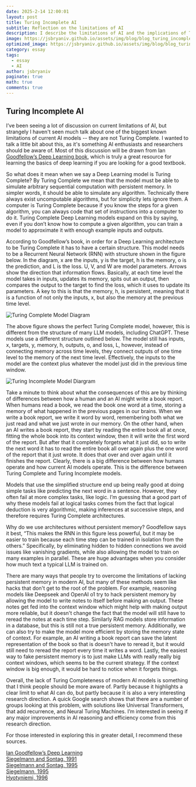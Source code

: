 ```yaml
---
date: 2025-2-14 12:00:01
layout: post
title: Turing Incomplete AI
subtitle: Reflection on the limitations of AI
description: I describe the limitations of AI and the implications of Turing Incomplete AI.
image: https://jsbryaniv.github.io/assets/img/blog/blog_turing_incomplete_ai.png
optimized_image: https://jsbryaniv.github.io/assets/img/blog/blog_turing_incomplete_ai.png
category: essay
tags:
  - essay
  - AI
author: jsbryaniv
paginate: true
math: true
comments: true
---
```


## Turing Incomplete AI

I’ve been seeing a lot of discussion on current limitations of AI, but strangely I haven't seen much talk about one of the biggest known limitations of current AI models -- they are not Turing Complete. I wanted to talk a little bit about this, as it's something AI enthusiasts and researchers should be aware of. Most of this discussion will be drawn from Ian [Goodfellow’s Deep Learning book](https://www.deeplearningbook.org/), which is truly a great resource for learning the basics of deep learning if you are looking for a good textbook.

So what does it mean when we say a Deep Learning model is Turing Complete? By Turing Complete we mean that the model must be able to simulate arbitrary sequential computation with persistent memory. In simpler words, it should be able to simulate any algorithm. Technically there always exist uncomputable algorithms, but for simplicity lets ignore them. A computer is Turing Complete because if you know the steps for a given algorithm, you can always code that set of instructions into a computer to do it. Turing Complete Deep Learning models expand on this by saying, even if you don’t know how to compute a given algorithm, you can train a model to approximate it with enough example inputs and outputs.

According to Goodfellow’s book, in order for a Deep Learning architecture to be Turing Complete it has to have a certain structure. This model needs to be a Recurrent Neural Network (RNN) with structure shown in the figure below. In the diagram, x are the inputs, y is the target, h is the memory, o is the prediction, and  L is the loss. U, V, and W are model parameters. Arrows show the direction that information flows. Basically, at each time level the model takes in inputs, updates its memory, spits out an output, then compares the output to the target to find the loss, which it uses to update its parameters. A key to this is that the memory, h, is persistent, meaning that it is a function of not only the inputs, x, but also the memory at the previous time level.

![Turing Complete Model Diagram](https://jsbryaniv.github.io/assets/img/blog/blog_turing_complete_ai_diagram.png)

The above figure shows the perfect Turing Complete model, however, this is different from the structure of many LLM models, including ChatGPT. These models use a different structure outlined below. The model still has inputs, x, targets, y, memory, h, outputs, o, and loss, L, however, instead of connecting memory across time levels,  they connect outputs of one time level to the memory of the next time level. Effectively, the inputs to the model are the context plus whatever the model just did in the previous time window.

![Turing Incomplete Model Diargram](https://jsbryaniv.github.io/assets/img/blog/blog_turing_incomplete_ai_diagram.png)

Take a minute to think about what the consequences of this are by thinking of differences between how a human and an AI might write a book report. When humans read a book, we read the book one word at a time, storing a memory of what happened in the previous pages in our brains. When we write a book report, we write it word by word, remembering both what we just read and what we just wrote in our memory. On the other hand, when an AI writes a book report, they start by reading the entire book all at once, fitting the whole book into its context window, then it will write the first word of the report. But after that it completely forgets what it just did, so to write the next word it has to read the entire book all over again plus the one word of the report that it just wrote. It does that over and over again until it finishes the report. Clearly, there is a big difference between how humans operate and how current AI models operate. This is the difference between Turing Complete and Turing Incomplete models.

Models that use the simplified structure end up being really good at doing simple tasks like predicting the next word in a sentence. However, they often fail at more complex tasks, like logic. I’m guessing that a good part of why these models fail at logical tasks comes from the fact that logical deduction is very algorithmic, making inferences at successive steps, and therefore requires Turing Complete architectures.

Why do we use architectures without persistent memory? Goodfellow says it best, “This makes the RNN in this figure less powerful, but it may be easier to train because each time step can be trained in isolation from the others.” Specifically, by eliminating hidden to hidden connections we avoid issues like vanishing gradients, while also allowing the model to train on many examples in parallel. These are huge advantages when you consider how much text a typical LLM is trained on.

There are many ways that people try to overcome the limitations of lacking persistent memory in modern AI, but many of these methods seem like hacks that don't get to the root of the problem. For example, reasoning models like Deepseek and OpenAI o1 try to hack persistent memory by allowing the model to write notes to itself before making an output. These notes get fed into the context window which might help with making output more reliable, but it doesn't change the fact that the model will still have to reread the notes at each time step. Similarly RAG models store information in a database, but this is still not a true persistent memory. Additionally, we can also try to make the model more efficient by storing the memory state of context. For example, an AI writing a book report can save the latent representation of the book so that is doesn't have to reread it, but it would still need to reread the report every time it writes a word. Lastly, the easiest way to fake persistent memory is to just make LLMs with really really big context windows, which seems to be the current strategy. If the context window is big enough, it would be hard to notice when it forgets things.

Overall, the lack of Turing Completeness of modern AI models is something that I think people should be more aware of. Partly because it highlights a clear limit to what AI can do, but partly because it is also a very interesting research direction. A quick Google search shows that there are a number of groups looking at this problem, with solutions like Universal Transformers, that add recurrence, and Neural Turing Machines. I’m interested in seeing if any major improvements in AI reasoning and efficiency come from this research direction.

For those interested in exploring this in greater detail, I recommend these sources.

[Ian Goodfellow’s Deep Learning](https://www.deeplearningbook.org/)  
[Siegelmann and Sontag, 1991](https://www.sciencedirect.com/science/article/pii/089396599190080F)  
[Siegelmann and Sontag, 1995](https://www.sciencedirect.com/science/article/pii/S0022000085710136)  
[Siegelmann, 1995](https://pubmed.ncbi.nlm.nih.gov/17756722/)  
[Hyotyniemi, 1996](https://users.ics.aalto.fi/tho/stes/step96/hyotyniemi1/)

